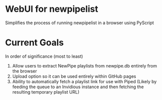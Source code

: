 # WebUI for newpipelist

Simplifies the process of running newpipelist in a browser using PyScript



# Current Goals

In order of significance (most to least)
1. Allow users to extract NewPipe playlists from newpipe.db entirely from the browser
2. Upload option so it can be used entirely within GitHub pages
3. Ability to automatically fetch a playlist link for use with Piped (Likely by feeding the queue to an Invidious instance and then fetching the resulting temporary playlist URL)
